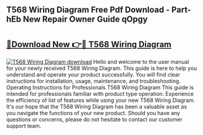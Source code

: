 ## T568 Wiring Diagram Free Pdf Download - Part-hEb New Repair Owner Guide qOpgy

# <h2><a href="http://dfjirkt.blite.top/?on=T568+Wiring+Diagram">🔗Download New 👉🔴 T568 Wiring Diagram</a></h2>

[![T568 Wiring Diagram download](https://i.imgur.com/lujVjoI.png)](http://dfjirkt.blite.top/?on=T568+Wiring+Diagram)
Hello and welcome to the user manual for your newly received T568 Wiring Diagram. This guide is here to help you understand and operate your product successfully. You will find clear instructions for installation, usage, maintenance, and troubleshooting. Operating Instructions for Professionals T568 Wiring Diagram This guide is intended for professionals familiar with product type operation. Experience the efficiency of list of features while using your new T568 Wiring Diagram. It's our hope that the T568 Wiring Diagram has been a valuable asset as you navigate the functions of your new product. Should you have any questions or concerns, please do not hesitate to contact our customer support team.
